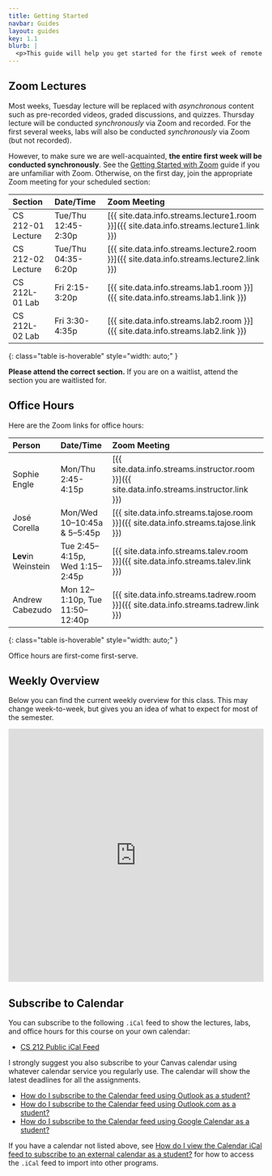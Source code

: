 ```yaml
---
title: Getting Started
navbar: Guides
layout: guides
key: 1.1
blurb: |
  <p>This guide will help you get started for the first week of remote learning for CS 212 Software Development with Professor Sophie Engle.</p>
---
```


## Zoom Lectures

Most weeks, Tuesday lecture will be replaced with *asynchronous* content such as pre-recorded videos, graded discussions, and quizzes. Thursday lecture will be conducted *synchronously* via Zoom and recorded. For the first several weeks, labs will also be conducted *synchronously* via Zoom (but not recorded).

However, to make sure we are well-acquainted, **the entire first week will be conducted synchronously**. See the [Getting Started with Zoom](/guides/general/getting-started-with-zoom.html) guide if you are unfamiliar with Zoom. Otherwise, on the first day, join the appropriate Zoom meeting for your scheduled section:

| Section | Date/Time | Zoom Meeting |
|:--------|:----------|:-------------|
| CS 212-01 Lecture | Tue/Thu 12:45-2:30p | [{{ site.data.info.streams.lecture1.room }}]({{ site.data.info.streams.lecture1.link }}) |
| CS 212-02 Lecture | Tue/Thu 04:35-6:20p | [{{ site.data.info.streams.lecture2.room }}]({{ site.data.info.streams.lecture2.link }}) |
| CS 212L-01 Lab    | Fri 2:15-3:20p | [{{ site.data.info.streams.lab1.room }}]({{ site.data.info.streams.lab1.link }}) |
| CS 212L-02 Lab    | Fri 3:30-4:35p | [{{ site.data.info.streams.lab2.room }}]({{ site.data.info.streams.lab2.link }}) |
{: class="table is-hoverable" style="width: auto;" }

**Please attend the correct section.** If you are on a waitlist, attend the section you are waitlisted for.

## Office Hours

Here are the Zoom links for office hours:

| Person | Date/Time | Zoom Meeting |
|:--------|:----------|:------------|
| Sophie Engle | Mon/Thu 2:45-4:15p | [{{ site.data.info.streams.instructor.room }}]({{ site.data.info.streams.instructor.link }}) |
| José Corella | Mon/Wed 10–10:45a &amp; 5–5:45p | [{{ site.data.info.streams.tajose.room }}]({{ site.data.info.streams.tajose.link }}) |
| **Lev**in Weinstein | Tue 2:45–4:15p, Wed 1:15–2:45p | [{{ site.data.info.streams.talev.room }}]({{ site.data.info.streams.talev.link }}) |
| Andrew Cabezudo | Mon 12–1:10p, Tue 11:50–12:40p | [{{ site.data.info.streams.tadrew.room }}]({{ site.data.info.streams.tadrew.link }}) |
{: class="table is-hoverable" style="width: auto;" }

Office hours are first-come first-serve.

## Weekly Overview

Below you can find the current weekly overview for this class. This may change week-to-week, but gives you an idea of what to expect for most of the semester.

<div class="has-text-centered">
<iframe src="https://calendar.google.com/calendar/embed?height=500&amp;wkst=1&amp;bgcolor=%23ffffff&amp;ctz=America%2FLos_Angeles&amp;src=Y3MudXNmY2EuZWR1XzNnaDZiMmkybDM0cnNoNm1iY29zOHFyYXBnQGdyb3VwLmNhbGVuZGFyLmdvb2dsZS5jb20&amp;src=Y3MudXNmY2EuZWR1X200cGZ1Z2l2ZXM5ODI0c3ZtcWk5NHZ1Y2hrQGdyb3VwLmNhbGVuZGFyLmdvb2dsZS5jb20&amp;src=YTk5dTFqamFoZjhpajRjMmJxbWZ0cmJuNXIwZXI3NG1AaW1wb3J0LmNhbGVuZGFyLmdvb2dsZS5jb20&amp;color=%23B39DDB&amp;color=%230B8043&amp;color=%230B8043&amp;title=CS%20212%20Fall%202021&amp;mode=WEEK&amp;showCalendars=0&amp;showTabs=0&amp;showPrint=0&amp;showNav=1&amp;showDate=1&amp;showTitle=0" style="border: none;" width="100%" height="500" frameborder="0" scrolling="no"></iframe>
</div>

## Subscribe to Calendar

You can subscribe to the following `.iCal` feed to show the lectures, labs, and office hours for this course on your own calendar:

  - [CS 212 Public iCal Feed](https://calendar.google.com/calendar/ical/cs.usfca.edu_m4pfugives9824svmqi94vuchk%40group.calendar.google.com/public/basic.ics)

I strongly suggest you also subscribe to your Canvas calendar using whatever calendar service you regularly use. The calendar will show the latest deadlines for all the assignments.

  - [How do I subscribe to the Calendar feed using Outlook as a student?](https://community.canvaslms.com/t5/Student-Guide/How-do-I-subscribe-to-the-Calendar-feed-using-Outlook-as-a/ta-p/531)
  - [How do I subscribe to the Calendar feed using Outlook.com as a student?](https://community.canvaslms.com/t5/Student-Guide/How-do-I-subscribe-to-the-Calendar-feed-using-Outlook-com-as-a/ta-p/285)
  - [How do I subscribe to the Calendar feed using Google Calendar as a student?](https://community.canvaslms.com/t5/Student-Guide/How-do-I-subscribe-to-the-Calendar-feed-using-Google-Calendar-as/ta-p/535)

If you have a calendar not listed above, see [How do I view the Calendar iCal feed to subscribe to an external calendar as a student?](https://community.canvaslms.com/t5/Student-Guide/How-do-I-view-the-Calendar-iCal-feed-to-subscribe-to-an-external/ta-p/331) for how to access the `.iCal` feed to import into other programs.
